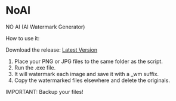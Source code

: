 # NoAI

NO AI
(AI Watermark Generator)

How to use it:

Download the release: [Latest Version](https://github.com/eballai/NoAI/releases/download/v1.0.0/NO_AI.Watermark.zip)

1. Place your PNG or JPG files to the same folder as the script.
2. Run the .exe file.
3. It will watermark each image and save it with a _wm suffix.
4. Copy the watermarked files elsewhere and delete the originals.

IMPORTANT: Backup your files!
